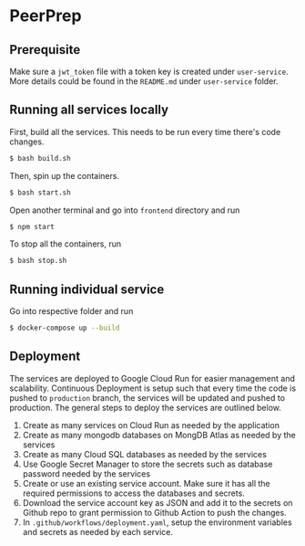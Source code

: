 # PeerPrep
## Prerequisite
Make sure a `jwt_token` file with a token key is created under `user-service`. More details could be found in the `README.md` under `user-service` folder.

## Running all services locally
First, build all the services. This needs to be run every time there's code changes.
```sh
$ bash build.sh
```

Then, spin up the containers.
```sh
$ bash start.sh
```

Open another terminal and go into `frontend` directory and run
```sh
$ npm start
```

To stop all the containers, run
```sh
$ bash stop.sh
```

## Running individual service
Go into respective folder and run
```sh
$ docker-compose up --build
```

## Deployment
The services are deployed to Google Cloud Run for easier management and scalability. Continuous Deployment is setup such that every time the code is pushed to `production` branch, the services will be updated and pushed to production. The general steps to deploy the services are outlined below.

1. Create as many services on Cloud Run as needed by the application
1. Create as many mongodb databases on MongDB Atlas as needed by the services
1. Create as many Cloud SQL databases as needed by the services
1. Use Google Secret Manager to store the secrets such as database password needed by the services
1. Create or use an existing service account. Make sure it has all the required permissions to access the databases and secrets.
1. Download the service account key as JSON and add it to the secrets on Github repo to grant permission to Github Action to push the changes.
1. In `.github/workflows/deployment.yaml`, setup the environment variables and secrets as needed by each service.